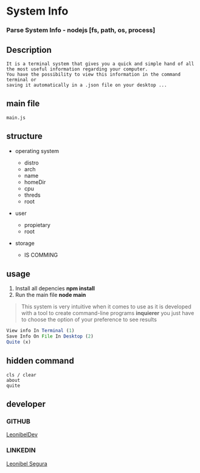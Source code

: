 # System Info
### Parse System Info - nodejs [fs, path, os, process]

## Description
```
It is a terminal system that gives you a quick and simple hand of all the most useful information regarding your computer.
You have the possibility to view this information in the command terminal or 
saving it automatically in a .json file on your desktop ...
```

## main file

```
main.js
```

## structure

* operating system
    * distro
    * arch
    * name
    * homeDir
    * cpu
    * threds
    * root

* user
    * propietary
    * root

* storage
    * IS COMMING    

## usage
1. Install all depencies **npm install**
2. Run the main file **node main**

> This system is very intuitive when it comes to use as it is developed
with a tool to create command-line programs **inquierer**
you just have to choose the option of your preference to see results


```javascript
View info In Terminal (1)
Save Info On File In Desktop (2)
Quite (x)
```

## hidden command

```
cls / clear
about
quite
```


## developer

### GITHUB
[LeonibelDev](https://github.com/LeonibelDev)

### LINKEDIN
[Leonibel Segura](https://www.linkedin.com/in/leonibel-segura-473415173)